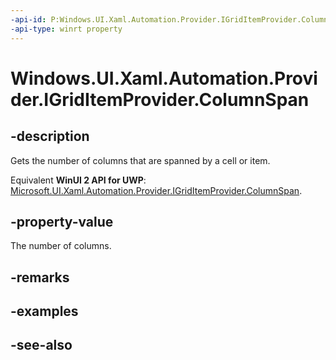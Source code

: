 ```yaml
---
-api-id: P:Windows.UI.Xaml.Automation.Provider.IGridItemProvider.ColumnSpan
-api-type: winrt property
---
```


<!-- Property syntax
public int ColumnSpan { get; }
-->

# Windows.UI.Xaml.Automation.Provider.IGridItemProvider.ColumnSpan

## -description
Gets the number of columns that are spanned by a cell or item.

Equivalent **WinUI 2 API for UWP**: [Microsoft.UI.Xaml.Automation.Provider.IGridItemProvider.ColumnSpan](/windows/winui/api/microsoft.ui.xaml.automation.provider.igriditemprovider.columnspan).

## -property-value
The number of columns.

## -remarks

## -examples

## -see-also
